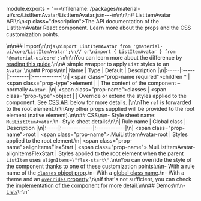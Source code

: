 module.exports = "---\nfilename: /packages/material-ui/src/ListItemAvatar/ListItemAvatar.js\n---\n\n<!--- This documentation is automatically generated, do not try to edit it. -->\n\n# ListItemAvatar API\n\n<p class=\"description\">The API documentation of the ListItemAvatar React component. Learn more about the props and the CSS customization points.</p>\n\n## Import\n\n```js\nimport ListItemAvatar from '@material-ui/core/ListItemAvatar';\n// or\nimport { ListItemAvatar } from '@material-ui/core';\n```\n\nYou can learn more about the difference by [reading this guide](/guides/minimizing-bundle-size/).\n\nA simple wrapper to apply `List` styles to an `Avatar`.\n\n## Props\n\n| Name | Type | Default | Description |\n|:-----|:-----|:--------|:------------|\n| <span class=\"prop-name required\">children&nbsp;*</span> | <span class=\"prop-type\">element</span> |  | The content of the component – normally `Avatar`. |\n| <span class=\"prop-name\">classes</span> | <span class=\"prop-type\">object</span> |  | Override or extend the styles applied to the component. See [CSS API](#css) below for more details. |\n\nThe `ref` is forwarded to the root element.\n\nAny other props supplied will be provided to the root element (native element).\n\n## CSS\n\n- Style sheet name: `MuiListItemAvatar`.\n- Style sheet details:\n\n| Rule name | Global class | Description |\n|:-----|:-------------|:------------|\n| <span class=\"prop-name\">root</span> | <span class=\"prop-name\">.MuiListItemAvatar-root</span> | Styles applied to the root element.\n| <span class=\"prop-name\">alignItemsFlexStart</span> | <span class=\"prop-name\">.MuiListItemAvatar-alignItemsFlexStart</span> | Styles applied to the root element when the parent `ListItem` uses `alignItems=\"flex-start\"`.\n\nYou can override the style of the component thanks to one of these customization points:\n\n- With a rule name of the [`classes` object prop](/customization/components/#overriding-styles-with-classes).\n- With a [global class name](/customization/components/#overriding-styles-with-global-class-names).\n- With a theme and an [`overrides` property](/customization/globals/#css).\n\nIf that's not sufficient, you can check the [implementation of the component](https://github.com/Foso/material-ui/blob/master/packages/material-ui/src/ListItemAvatar/ListItemAvatar.js) for more detail.\n\n## Demos\n\n- [Lists](/components/lists/)\n\n"
